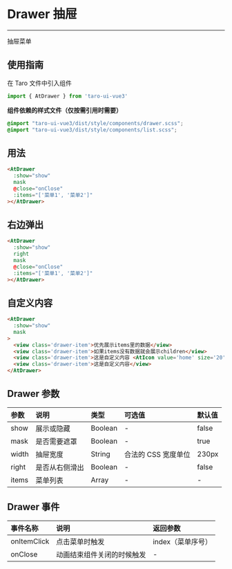 # Drawer 抽屉

---

抽屉菜单

## 使用指南

在 Taro 文件中引入组件

```typescript
import { AtDrawer } from 'taro-ui-vue3'
```

**组件依赖的样式文件（仅按需引用时需要）**

```scss
@import "taro-ui-vue3/dist/style/components/drawer.scss";
@import "taro-ui-vue3/dist/style/components/list.scss";
```

## 用法

```html
<AtDrawer 
  :show="show" 
  mask 
  @close="onClose" 
  :items="['菜单1', '菜单2']"
></AtDrawer>
```

## 右边弹出

```html
<AtDrawer 
  :show="show" 
  right 
  mask 
  @close="onClose"
  :items="['菜单1', '菜单2']"
></AtDrawer>
```

## 自定义内容

```html
<AtDrawer
  :show="show"
  mask
>
  <view class='drawer-item'>优先展示items里的数据</view>
  <view class='drawer-item'>如果items没有数据就会展示children</view>
  <view class='drawer-item'>这是自定义内容 <AtIcon value='home' size='20' /></view>
  <view class='drawer-item'>这是自定义内容</view>
</AtDrawer>
```

## Drawer 参数

| 参数  | 说明           | 类型    | 可选值            | 默认值 |
|:------|:---------------|:--------|:------------------|:-------|
| show  | 展示或隐藏     | Boolean | -                 | false  |
| mask  | 是否需要遮罩   | Boolean | -                 | true   |
| width | 抽屉宽度       | String  | 合法的 CSS 宽度单位 | 230px  |
| right | 是否从右侧滑出 | Boolean | -                 | false  |
| items | 菜单列表       | Array   | -                 | -      |

## Drawer 事件

| 事件名称    | 说明                       | 返回参数          |
|:------------|:---------------------------|:------------------|
| onItemClick | 点击菜单时触发             | index（菜单序号） |
| onClose     | 动画结束组件关闭的时候触发 | -                 |
